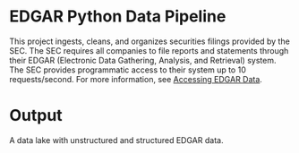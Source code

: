 # EDGAR Python Data Pipeline

This project ingests, cleans, and organizes securities filings provided by the SEC. The SEC requires all companies to file reports and statements through their EDGAR (Electronic Data Gathering, Analysis, and Retrieval) system. The SEC provides programmatic access to their system up to 10 requests/second. For more information, see [Accessing EDGAR Data](https://www.sec.gov/os/accessing-edgar-data).

# Output

A data lake with unstructured and structured EDGAR data. 